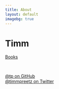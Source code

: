 ```yaml
---
title: About
layout: default
imagebg: true
---
```


# Timm

[Books](/books)

<br>

<a href="https://github.com/tp" rel="me">@tp on GitHub</a><br>
<a href="https://twitter.com/timmpreetz" rel="me">@timmpreetz on Twitter</a>

<br>

